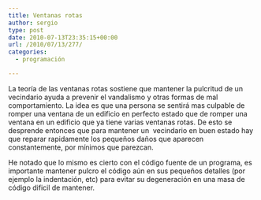 ```yaml
---
title: Ventanas rotas
author: sergio
type: post
date: 2010-07-13T23:35:15+00:00
url: /2010/07/13/277/
categories:
  - programación

---
```

La teoría de las ventanas rotas sostiene que mantener la pulcritud de un vecindario ayuda a prevenir el vandalismo y otras formas de mal comportamiento. La idea es que una persona se sentirá mas culpable de romper una ventana de un edificio en perfecto estado que de romper una ventana en un edificio que ya tiene varias ventanas rotas. De esto se desprende entonces que para mantener un  vecindario en buen estado hay que reparar rapidamente los pequeños daños que aparecen constantemente, por mínimos que parezcan.

He notado que lo mismo es cierto con el código fuente de un programa, es importante mantener pulcro el código aún en sus pequeños detalles (por ejemplo la indentación, etc) para evitar su degeneración en una masa de código dificil de mantener.